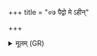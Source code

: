 +++
title = "०७ पैद्वो मे ऽहीन्"

+++
<details><summary>मूलम् (GR)</summary>

पैद्वो मे ऽहीन् अजम्भयत् +++(Bhatt. mehīn)+++  
पृदाकूंश् च पृदाक्वः । +++(Bhatt. pradākūṃś ca pradākvaḥ)+++  
स्वजान् तिरश्चिराजीन्  
कसर्णीलान् दशोनशीन् ॥ +++(Bhatt. kaśarṇīlān daśodaśīn)+++
</details>